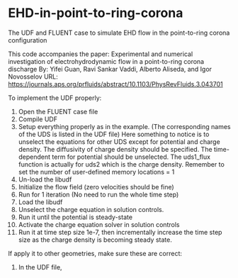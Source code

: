 # EHD-in-point-to-ring-corona
The UDF and FLUENT case to simulate EHD flow in the point-to-ring corona configuration

This code accompanies the paper:
Experimental and numerical investigation of electrohydrodynamic flow in a point-to-ring corona discharge
By: Yifei Guan, Ravi Sankar Vaddi, Alberto Aliseda, and Igor Novosselov
URL: https://journals.aps.org/prfluids/abstract/10.1103/PhysRevFluids.3.043701

To implement the UDF properly:
1. Open the FLUENT case file
2. Compile UDF
3. Setup everything properly as in the example. (The corresponding names of the UDS is listed in the UDF file)
Here something to notice is to unselect the equations for other UDS except for potential and charge density.
The diffusivity of charge density should be specified.
The time-dependent term for potential should be unselected.
The uds1_flux function is actually for uds2 which is the charge density.
Remember to set the number of user-defined memory locations = 1
4. Un-load the libudf
5. Initialize the flow field (zero velocities should be fine)
6. Run for 1 iteration (No need to run the whole time step)
7. Load the libudf
8. Unselect the charge equation in solution controls.
9. Run it until the potential is steady-state
10. Activate the charge equation solver in solution controls
11. Run it at time step size 1e-7, then incrementally increase the time step size as the charge density is becoming steady state.

If apply it to other geometries, make sure these are correct:
1. In the UDF file, 
